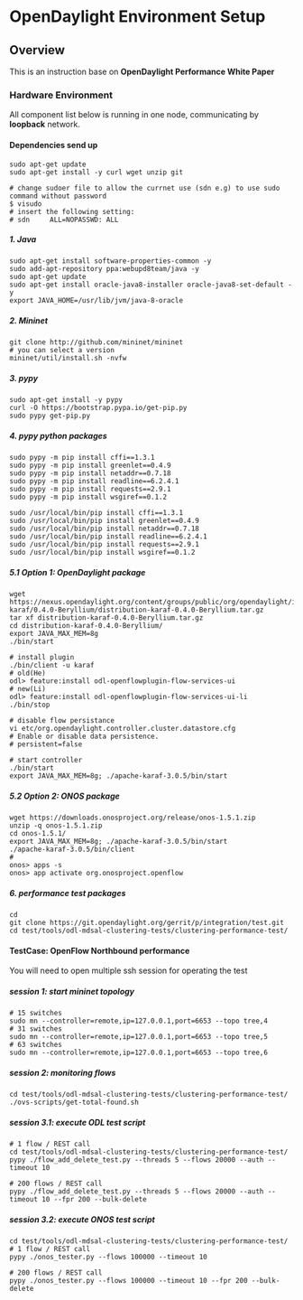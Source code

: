 # OpenDaylight Environment Setup

## Overview

This is an instruction base on **OpenDaylight Performance White Paper**

### Hardware Environment ###

All component list below is running in one node, communicating by **loopback** network.

#### Dependencies send up ####
	sudo apt-get update
	sudo apt-get install -y curl wget unzip git
	
	# change sudoer file to allow the currnet use (sdn e.g) to use sudo command without password
	$ visudo
	# insert the following setting:
	# sdn     ALL=NOPASSWD: ALL
	
##### 1. Java #####
	sudo apt-get install software-properties-common -y
	sudo add-apt-repository ppa:webupd8team/java -y
	sudo apt-get update
	sudo apt-get install oracle-java8-installer oracle-java8-set-default -y
	export JAVA_HOME=/usr/lib/jvm/java-8-oracle
	
##### 2. Mininet #####
	git clone http://github.com/mininet/mininet
	# you can select a version
	mininet/util/install.sh -nvfw
	
##### 3. pypy #####
	sudo apt-get install -y pypy
	curl -O https://bootstrap.pypa.io/get-pip.py
	sudo pypy get-pip.py
	
##### 4. pypy python packages #####
	sudo pypy -m pip install cffi==1.3.1
	sudo pypy -m pip install greenlet==0.4.9
	sudo pypy -m pip install netaddr==0.7.18
	sudo pypy -m pip install readline==6.2.4.1
	sudo pypy -m pip install requests==2.9.1
	sudo pypy -m pip install wsgiref==0.1.2
	
	sudo /usr/local/bin/pip install cffi==1.3.1
	sudo /usr/local/bin/pip install greenlet==0.4.9
	sudo /usr/local/bin/pip install netaddr==0.7.18
	sudo /usr/local/bin/pip install readline==6.2.4.1
	sudo /usr/local/bin/pip install requests==2.9.1
	sudo /usr/local/bin/pip install wsgiref==0.1.2
	
##### 5.1 Option 1: OpenDaylight package #####
	wget https://nexus.opendaylight.org/content/groups/public/org/opendaylight/integration/distribution-karaf/0.4.0-Beryllium/distribution-karaf-0.4.0-Beryllium.tar.gz
	tar xf distribution-karaf-0.4.0-Beryllium.tar.gz
	cd distribution-karaf-0.4.0-Beryllium/
	export JAVA_MAX_MEM=8g
	./bin/start
	
	# install plugin
	./bin/client -u karaf
	# old(He)
	odl> feature:install odl-openflowplugin-flow-services-ui
	# new(Li)
	odl> feature:install odl-openflowplugin-flow-services-ui-li
	./bin/stop
	
	# disable flow persistance
	vi etc/org.opendaylight.controller.cluster.datastore.cfg
	# Enable or disable data persistence.
	# persistent=false
	
	# start controller
	./bin/start
	export JAVA_MAX_MEM=8g; ./apache-karaf-3.0.5/bin/start
	
##### 5.2 Option 2: ONOS package #####	
	wget https://downloads.onosproject.org/release/onos-1.5.1.zip
	unzip -q onos-1.5.1.zip
	cd onos-1.5.1/
	export JAVA_MAX_MEM=8g; ./apache-karaf-3.0.5/bin/start
	./apache-karaf-3.0.5/bin/client
	# 
	onos> apps -s
	onos> app activate org.onosproject.openflow

##### 6. performance test packages #####
	cd
	git clone https://git.opendaylight.org/gerrit/p/integration/test.git
	cd test/tools/odl-mdsal-clustering-tests/clustering-performance-test/
	
#### TestCase: OpenFlow Northbound performance ####
You will need to open multiple ssh session for operating the test

##### session 1: start mininet topology #####
	# 15 switches
	sudo mn --controller=remote,ip=127.0.0.1,port=6653 --topo tree,4
	# 31 switches
	sudo mn --controller=remote,ip=127.0.0.1,port=6653 --topo tree,5
	# 63 switches
	sudo mn --controller=remote,ip=127.0.0.1,port=6653 --topo tree,6

##### session 2: monitoring flows #####
	cd test/tools/odl-mdsal-clustering-tests/clustering-performance-test/
	./ovs-scripts/get-total-found.sh
	
##### session 3.1: execute ODL test script #####
	# 1 flow / REST call
	cd test/tools/odl-mdsal-clustering-tests/clustering-performance-test/
	pypy ./flow_add_delete_test.py --threads 5 --flows 20000 --auth --timeout 10
	
	# 200 flows / REST call
	pypy ./flow_add_delete_test.py --threads 5 --flows 20000 --auth --timeout 10 --fpr 200 --bulk-delete
	
##### session 3.2: execute ONOS test script #####
	cd test/tools/odl-mdsal-clustering-tests/clustering-performance-test/
	# 1 flow / REST call
	pypy ./onos_tester.py --flows 100000 --timeout 10
	
	# 200 flows / REST call	
	pypy ./onos_tester.py --flows 100000 --timeout 10 --fpr 200 --bulk-delete